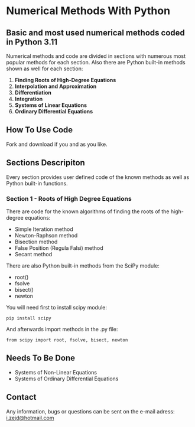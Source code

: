 # **Numerical Methods With Python**

## Basic and most used numerical methods coded in Python 3.11

Numerical methods and code are divided in sections with numerous most popular methods for each section. Also there are Python built-in methods shown as well for each section:

1. **Finding Roots of High-Degree Equations**
2. **Interpolation and Approximation**
3. **Differentiation**
4. **Integration**
5. **Systems of Linear Equations**
6. **Ordinary Differential Equations**

## **How To Use Code**
Fork and download if you and as you like.

## **Sections Descripiton**
Every section provides user defined code of the known methods as well as Python built-in functions.

### **Section 1 - Roots of High Degree Equations**
There are code for the known algorithms of finding the roots of the high-degree equations:
* Simple Iteration method
* Newton-Raphson method
* Bisection method
* False Position (Regula Falsi) method
* Secant method

There are also Python built-in methods from the SciPy module:

* root()
* fsolve
* bisect()
* newton

You will need first to install scipy module:

`pip install scipy`

And afterwards import methods in the .py file:

`from scipy import root, fsolve, bisect, newton`



## **Needs To Be Done**
- Systems of Non-Linear Equations
- Systems of Ordinary Differential Equations

## **Contact**
Any information, bugs or questions can be sent on the e-mail adress: i.zejd@hotmail.com

